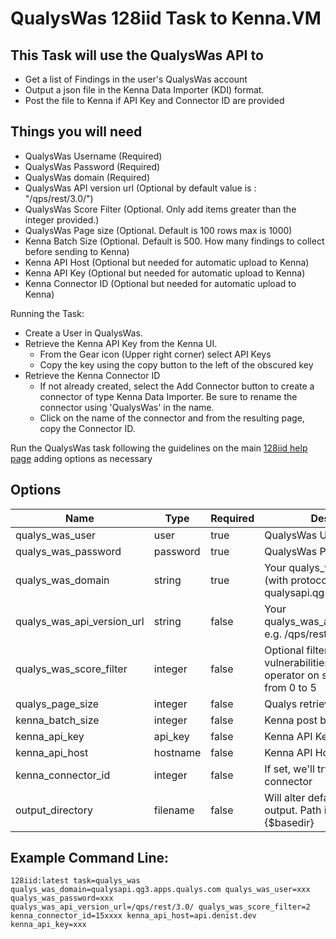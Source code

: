 # QualysWas 128iid Task to Kenna.VM

## This Task will use the QualysWas API to

- Get a list of Findings in the user's QualysWas account
- Output a json file in the Kenna Data Importer (KDI) format.
- Post the file to Kenna if API Key and Connector ID are provided

## Things you will need

- QualysWas Username (Required)
- QualysWas Password (Required)
- QualysWas domain (Required)
- QualysWas API version url (Optional by default value is : "/qps/rest/3.0/")
- QualysWas Score Filter (Optional. Only add items greater than the integer provided.)
- QualysWas Page size (Optional. Default is 100 rows max is 1000)
- Kenna Batch Size (Optional. Default is 500. How many findings to collect before sending to Kenna)
- Kenna API Host (Optional but needed for automatic upload to Kenna)
- Kenna API Key (Optional but needed for automatic upload to Kenna)
- Kenna Connector ID (Optional but needed for automatic upload to Kenna)

Running the Task:

- Create a User in QualysWas.
- Retrieve the Kenna API Key from the Kenna UI.
  - From the Gear icon (Upper right corner) select API Keys
  - Copy the key using the copy button to the left of the obscured key
- Retrieve the Kenna Connector ID
  - If not already created, select the Add Connector button to create a connector of type Kenna Data Importer. Be sure to rename the connector using 'QualysWas' in the name.
  - Click on the name of the connector and from the resulting page, copy the Connector ID.

Run the QualysWas task following the guidelines on the main [128iid help page](https://github.com/KennaPublicSamples/128iid#calling-a-specific-task) adding options as necessary

## Options

| Name | Type | Required | Description |
| ---- | ---- | ---- | ---- |
| qualys_was_user |user | true | QualysWas Username |
| qualys_was_password |password | true | QualysWas Password |
| qualys_was_domain | string | true | Your qualys_was api base url (with protocol and port), e.g. qualysapi.qg3.apps.qualys.com |
| qualys_was_api_version_url | string | false | Your qualys_was_api_version_url, e.g. /qps/rest/3.0/ |
| qualys_was_score_filter | integer | false | Optional filter to limit vulnerabilities using a greater operator on score field ranges from 0 to 5 |
| qualys_page_size | integer | false | Qualys retrieval page size |
| kenna_batch_size | integer | false | Kenna post batch size |
| kenna_api_key | api_key | false | Kenna API Key |
| kenna_api_host | hostname | false | Kenna API Hostname |
| kenna_connector_id | integer | false | If set, we'll try to upload to this connector |
| output_directory | filename | false | Will alter default filename for output. Path is relative to #{$basedir} |


## Example Command Line:

    128iid:latest task=qualys_was qualys_was_domain=qualysapi.qg3.apps.qualys.com qualys_was_user=xxx qualys_was_password=xxx
    qualys_was_api_version_url=/qps/rest/3.0/ qualys_was_score_filter=2 kenna_connector_id=15xxxx kenna_api_host=api.denist.dev kenna_api_key=xxx
